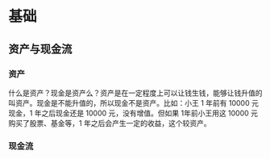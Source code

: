 # 基础

## 资产与现金流

### 资产

什么是资产？现金是资产么？资产是在一定程度上可以让钱生钱，能够让钱升值的叫资产。现金是不能升值的，所以现金不是资产。比如：小王 1 年前有 10000 元现金，1 年之后现金还是 10000 元，没有增值。但如果 1年前小王用这 10000 元购买了股票、基金等，1 年之后会产生一定的收益，这个较资产。

### 现金流

